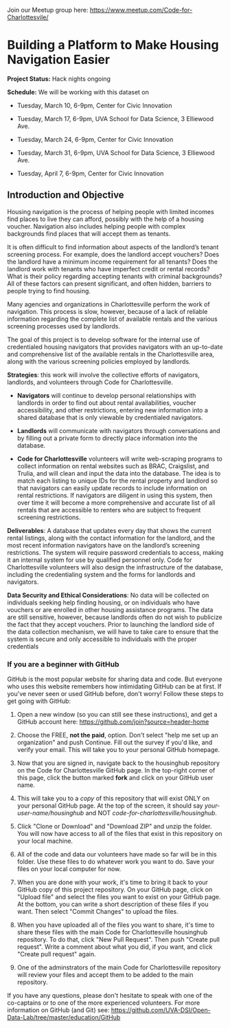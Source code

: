 Join our Meetup group here: https://www.meetup.com/Code-for-Charlottesvile/

# Building a Platform to Make Housing Navigation Easier

**Project Status:** Hack nights ongoing

**Schedule:** We will be working with this dataset on

* Tuesday, March 10, 6-9pm, Center for Civic Innovation

* Tuesday, March 17, 6-9pm, UVA School for Data Science, 3 Elliewood Ave.

* Tuesday, March 24, 6-9pm, Center for Civic Innovation

* Tuesday, March 31, 6-9pm, UVA School for Data Science, 3 Elliewood Ave.

* Tuesday, April 7, 6-9pm, Center for Civic Innovation

## Introduction and Objective
Housing navigation is the process of helping people with limited incomes find places to live they can afford, possibly with the help of a housing voucher. Navigation also includes helping people with complex backgrounds find places that will accept them as tenants.

It is often difficult to find information about aspects of the landlord’s tenant screening process. For example, does the landlord accept vouchers? Does the landlord have a minimum income requirement for all tenants? Does the landlord work with tenants who have imperfect credit or rental records? What is their policy regarding accepting tenants with criminal backgrounds? All of these factors can present significant, and often hidden, barriers to people trying to find housing.

Many agencies and organizations in Charlottesville perform the work of navigation. This process is slow, however, because of a lack of reliable information regarding the complete list of available rentals and the various screening processes used by landlords.

The goal of this project is to develop software for the internal use of credentialed housing navigators that provides navigators with an up-to-date and comprehensive list of the available rentals in the Charlottesville area, along with the various screening policies employed by landlords.

**Strategies**: this work will involve the collective efforts of navigators, landlords, and volunteers through Code for Charlottesville.
 
* **Navigators** will continue to develop personal relationships with landlords in order to find out about rental availabilities, voucher accessibility, and other restrictions, entering new information into a shared database that is only viewable by credentialed navigators.

* **Landlords** will communicate with navigators through conversations and by filling out a private form to directly place information into the database.

* **Code for Charlottesville** volunteers will write web-scraping programs to collect information on rental websites such as BRAC, Craigslist, and Trulia, and will clean and input the data into the database. The idea is to match each listing to unique IDs for the rental property and landlord so that navigators can easily update records to include information on rental restrictions. If navigators are diligent in using this system, then over time it will become a more comprehensive and accurate list of all rentals that are accessible to renters who are subject to frequent screening restrictions.
 
**Deliverables**: A database that updates every day that shows the current rental listings, along with the contact information for the landlord, and the most recent information navigators have on the landlord’s screening restrictions. The system will require password credentials to access, making it an internal system for use by qualified personnel only. Code for Charlottesville volunteers will also design the infrastructure of the database, including the credentialing system and the forms for landlords and navigators.

**Data Security and Ethical Considerations**: No data will be collected on individuals seeking help finding housing, or on individuals who have vouchers or are enrolled in other housing assistance programs.
The data are still sensitive, however, because landlords often do not wish to publicize the fact that they accept vouchers. Prior to launching the landlord side of the data collection mechanism, we will have to take care to ensure that the system is secure and only accessible to individuals with the proper credentials

### If you are a beginner with GitHub
GitHub is the most popular website for sharing data and code. But everyone who uses this website remembers how intimidating GitHub can be at first. If you've never seen or used GitHub before, don't worry! Follow these steps to get going with GitHub:

1. Open a new window (so you can still see these instructions), and get a GitHub account here: https://github.com/join?source=header-home

2.  Choose the FREE, **not the paid**, option. Don't select "help me set up an organization" and push Continue. Fill out the survey if you'd like, and verify your email. This will take you to your personal GitHub homepage.

3. Now that you are signed in, navigate back to the housinghub repository on the Code for Charlottesville GitHub page. In the top-right corner of this page, click the button marked **fork** and click on your GitHub user name.

4. This will take you to a *copy* of this repository that will exist ONLY on your personal GitHub page. At the top of the screen, it should say *your-user-name/housinghub* and NOT *code-for-charlottesville/housinghub*.

5. Click "Clone or Download" and "Download ZIP" and unzip the folder. You will now have access to all of the files that exist in this repository on your local machine.

6. All of the code and data our volunteers have made so far will be in this folder. Use these files to do whatever work you want to do. Save your files on your local computer for now.

7. When you are done with your work, it's time to bring it back to your GitHub copy of this project repository. On your GitHub page, click on "Upload file" and select the files you want to exist on your GitHub page. At the bottom, you can write a short description of these files if you want. Then select "Commit Changes" to upload the files.

8. When you have uploaded all of the files you want to share, it's time to share these files with the main Code for Charlottesville housinghub repository. To do that, click "New Pull Request". Then push "Create pull request". Write a comment about what you did, if you want, and click "Create pull request" again. 

9. One of the adminstrators of the main Code for Charlottesville repository will review your files and accept them to be added to the main repository.

If you have any questions, please don't hesitate to speak with one of the co-captains or to one of the more experienced volunteers. For more information on GitHub (and Git) see: https://github.com/UVA-DSI/Open-Data-Lab/tree/master/education/GitHub





